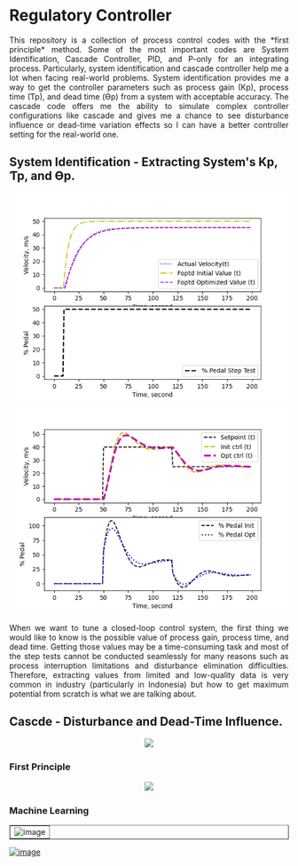 # Regulatory Controller

<p align="justify">
This repository is a collection of process control codes with the *first principle* method. Some of the most important codes are System Identification, Cascade Controller, PID, and P-only for an integrating process. Particularly, system identification and cascade controller help me a lot when facing real-world problems. System identification provides me a way to get the controller parameters such as process gain (Kp), process time (Ƭp), and dead time (Ѳp) from a system with acceptable accuracy. The cascade code offers me the ability to simulate complex controller configurations like cascade and gives me a chance to see disturbance influence or dead-time variation effects so I can have a better controller setting for the real-world one.
  
## System Identification - Extracting System's Kp, Ƭp, and Ѳp.
<p align="center">
<img src="https://github.com/MuhammadRiyanMadya/Regulatory-Controller/blob/main/png/sys_fit.png">
<img src="https://github.com/MuhammadRiyanMadya/Regulatory-Controller/blob/main/png/sys_fit2.png">
</p>
<p align="justify">
When we want to tune a closed-loop control system, the first thing we would like to know is the possible value of process gain, process time, and dead time. Getting those values may be a time-consuming task and most of the step tests cannot be conducted seamlessly for many reasons such as process interruption limitations and disturbance elimination difficulties. Therefore, extracting values from limited and low-quality data is very common in industry (particularly in Indonesia) but how to get maximum potential from scratch is what we are talking about.
  
## Cascde - Disturbance and Dead-Time Influence.
<p align="center">
<img src="https://github.com/MuhammadRiyanMadya/Regulatory_Controller/blob/main/responseselfdrive.png">
</p>



















### First Principle
<!-- ![alt text]()-->
<p align="center">
<img src="https://github.com/MuhammadRiyanMadya/Regulatory_Controller/blob/main/responseselfdrive.png">
</p>

### Machine Learning

<table border="1">
<td><img alt="image" src="https://github.com/MuhammadRiyanMadya/Regulatory_Controller/blob/main/responseselfdrive.png"></td>
</table>

<a href="https://github.com/MuhammadRiyanMadya/Regulatory_Controller/blob/main/responseselfdrive.png">
<img alt="image" src="https://github.com/MuhammadRiyanMadya/Regulatory_Controller/blob/main/responseselfdrive.png" width=13%></a>
<!>
